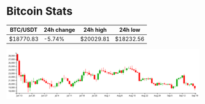 # Bitcoin Stats

BTC/USDT|24h change|24h high|24h low|
|---|---|---|---|
|$18770.83|-5.74%|$20029.81|$18232.56|

<img src="./chart.svg">
